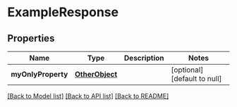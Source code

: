 # ExampleResponse

## Properties
Name | Type | Description | Notes
------------ | ------------- | ------------- | -------------
**myOnlyProperty** | [**OtherObject**](OtherObject.md) |  | [optional] [default to null]

[[Back to Model list]](../README.md#documentation-for-models) [[Back to API list]](../README.md#documentation-for-api-endpoints) [[Back to README]](../README.md)


